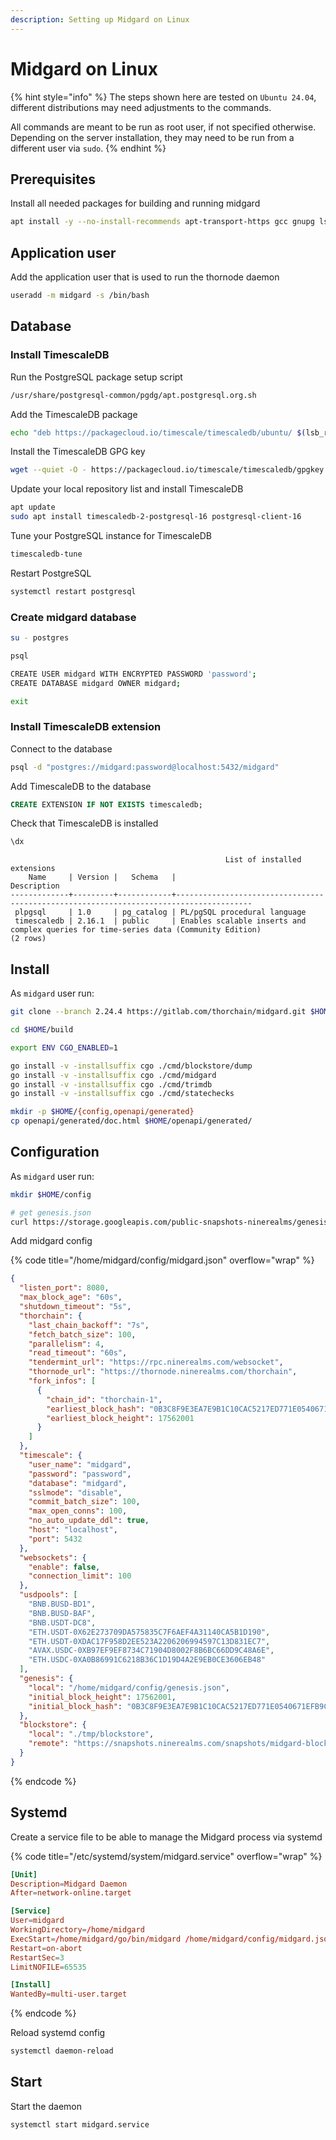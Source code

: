 ```yaml
---
description: Setting up Midgard on Linux
---
```


# Midgard on Linux

{% hint style="info" %}
The steps shown here are tested on `Ubuntu 24.04`, different distributions may need adjustments to the commands.

All commands are meant to be run as root user, if not specified otherwise. Depending on the server installation, they may need to be run from a different user via `sudo`.
{% endhint %}

## Prerequisites

Install all needed packages for building and running midgard

```sh
apt install -y --no-install-recommends apt-transport-https gcc gnupg lsb-release postgresql postgresql-common wget
```

## Application user

Add the application user that is used to run the thornode daemon

```sh
useradd -m midgard -s /bin/bash
```

## Database

### Install TimescaleDB

Run the PostgreSQL package setup script

```sh
/usr/share/postgresql-common/pgdg/apt.postgresql.org.sh
```

Add the TimescaleDB package

```sh
echo "deb https://packagecloud.io/timescale/timescaledb/ubuntu/ $(lsb_release -c -s) main" | sudo tee /etc/apt/sources.list.d/timescaledb.list
```

Install the TimescaleDB GPG key

```sh
wget --quiet -O - https://packagecloud.io/timescale/timescaledb/gpgkey | sudo gpg --dearmor -o /etc/apt/trusted.gpg.d/timescaledb.gpg
```

Update your local repository list and install TimescaleDB

```sh
apt update
sudo apt install timescaledb-2-postgresql-16 postgresql-client-16
```

Tune your PostgreSQL instance for TimescaleDB

```sh
timescaledb-tune
```

Restart PostgreSQL

```sh
systemctl restart postgresql
```

### Create midgard database

```sh
su - postgres

psql

CREATE USER midgard WITH ENCRYPTED PASSWORD 'password';
CREATE DATABASE midgard OWNER midgard;

exit
```

### Install TimescaleDB extension

Connect to the database

```sh
psql -d "postgres://midgard:password@localhost:5432/midgard"
```

Add TimescaleDB to the database

```sql
CREATE EXTENSION IF NOT EXISTS timescaledb;
```

Check that TimescaleDB is installed

```sql
\dx
```

```plaintext
                                                List of installed extensions
    Name     | Version |   Schema   |                                      Description                                      
-------------+---------+------------+---------------------------------------------------------------------------------------
 plpgsql     | 1.0     | pg_catalog | PL/pgSQL procedural language
 timescaledb | 2.16.1  | public     | Enables scalable inserts and complex queries for time-series data (Community Edition)
(2 rows)
```

## Install

As `midgard` user run:

```sh
git clone --branch 2.24.4 https://gitlab.com/thorchain/midgard.git $HOME/build

cd $HOME/build

export ENV CGO_ENABLED=1

go install -v -installsuffix cgo ./cmd/blockstore/dump
go install -v -installsuffix cgo ./cmd/midgard
go install -v -installsuffix cgo ./cmd/trimdb
go install -v -installsuffix cgo ./cmd/statechecks

mkdir -p $HOME/{config,openapi/generated}
cp openapi/generated/doc.html $HOME/openapi/generated/
```

## Configuration

As `midgard` user run:

```sh
mkdir $HOME/config

# get genesis.json
curl https://storage.googleapis.com/public-snapshots-ninerealms/genesis/17562000.json -o $HOME/config/genesis.json
```

Add midgard config

{% code title="/home/midgard/config/midgard.json" overflow="wrap" %}

```json
{
  "listen_port": 8080,
  "max_block_age": "60s",
  "shutdown_timeout": "5s",
  "thorchain": {
    "last_chain_backoff": "7s",
    "fetch_batch_size": 100,
    "parallelism": 4,
    "read_timeout": "60s",
    "tendermint_url": "https://rpc.ninerealms.com/websocket",
    "thornode_url": "https://thornode.ninerealms.com/thorchain",
    "fork_infos": [
      {
        "chain_id": "thorchain-1",
        "earliest_block_hash": "0B3C8F9E3EA7E9B1C10CAC5217ED771E0540671EFB9C5315BF01167266BCBEDF",
        "earliest_block_height": 17562001
      }
    ]
  },
  "timescale": {
    "user_name": "midgard",
    "password": "password",
    "database": "midgard",
    "sslmode": "disable",
    "commit_batch_size": 100,
    "max_open_conns": 100,
    "no_auto_update_ddl": true,
    "host": "localhost",
    "port": 5432
  },
  "websockets": {
    "enable": false,
    "connection_limit": 100
  },
  "usdpools": [
    "BNB.BUSD-BD1",
    "BNB.BUSD-BAF",
    "BNB.USDT-DC8",
    "ETH.USDT-0X62E273709DA575835C7F6AEF4A31140CA5B1D190",
    "ETH.USDT-0XDAC17F958D2EE523A2206206994597C13D831EC7",
    "AVAX.USDC-0XB97EF9EF8734C71904D8002F8B6BC66DD9C48A6E",
    "ETH.USDC-0XA0B86991C6218B36C1D19D4A2E9EB0CE3606EB48"
  ],
  "genesis": {
    "local": "/home/midgard/config/genesis.json",
    "initial_block_height": 17562001,
    "initial_block_hash": "0B3C8F9E3EA7E9B1C10CAC5217ED771E0540671EFB9C5315BF01167266BCBEDF"
  },
  "blockstore": {
    "local": "./tmp/blockstore",
    "remote": "https://snapshots.ninerealms.com/snapshots/midgard-blockstore/"
  }
}
```

{% endcode %}

## Systemd

Create a service file to be able to manage the Midgard process via systemd

{% code title="/etc/systemd/system/midgard.service" overflow="wrap" %}

```toml
[Unit]
Description=Midgard Daemon
After=network-online.target

[Service]
User=midgard
WorkingDirectory=/home/midgard
ExecStart=/home/midgard/go/bin/midgard /home/midgard/config/midgard.json
Restart=on-abort
RestartSec=3
LimitNOFILE=65535

[Install]
WantedBy=multi-user.target
```

{% endcode %}

Reload systemd config

```sh
systemctl daemon-reload
```

## Start

Start the daemon

```sh
systemctl start midgard.service
```
